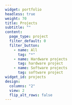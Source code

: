 ```yaml
---
widget: portfolio
headless: true
weight: 70
title: Projects
subtitle: ""
content:
  page_type: project
  filter_default: 0
  filter_button:
    - name: All
      tag: "*"
    - name: Hardware projects
      tag: hardware project
    - name: Software projects
      tag: software project
widget_id: projects
design:
  columns: "2"
  view: 2
  flip_alt_rows: false
---
```

